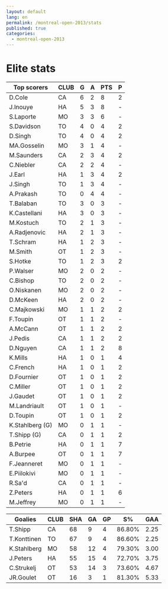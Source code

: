 ```yaml
---
layout: default
lang: en
permalink: /montreal-open-2013/stats
published: true
categories:
  - montreal-open-2013
---
```


# Elite stats

| **Top scorers**      | **CLUB**  | **G**  | **A**  | **PTS**  | **P** |
|----------------------|-----------|--------|--------|----------|-------|
| D.Cole               | CA        | 6      | 2      | 8        | 2     |
| J.Inouye             | HA        | 5      | 3      | 8        | -     |
| S.Laporte            | MO        | 3      | 3      | 6        | -     |
| S.Davidson           | TO        | 4      | 0      | 4        | 2     |
| D.Singh              | TO        | 4      | 0      | 4        | 2     |
| MA.Gosselin          | MO        | 3      | 1      | 4        | -     |
| M.Saunders           | CA        | 2      | 3      | 4        | 2     |
| C.Niebler            | CA        | 2      | 2      | 4        | -     |
| J.Earl               | HA        | 1      | 3      | 4        | 2     |
| J.Singh              | TO        | 1      | 3      | 4        | -     |
| A.Prakash            | TO        | 0      | 4      | 4        | -     |
| T.Balaban            | TO        | 3      | 0      | 3        | -     |
| K.Castellani         | HA        | 3      | 0      | 3        | -     |
| M.Kostuch            | TO        | 2      | 1      | 3        | -     |
| A.Radjenovic         | HA        | 2      | 1      | 3        | -     |
| T.Schram             | HA        | 1      | 2      | 3        | -     |
| M.Smith              | OT        | 1      | 2      | 3        | -     |
| S.Hotke              | TO        | 1      | 2      | 3        | 2     |
| P.Walser             | MO        | 2      | 0      | 2        | -     |
| C.Bishop             | TO        | 2      | 0      | 2        | -     |
| O.Niskanen           | MO        | 2      | 0      | 2        | -     |
| D.McKeen             | HA        | 2      | 0      | 2        | -     |
| C.Majkowski          | MO        | 1      | 1      | 2        | 2     |
| F.Toupin             | OT        | 1      | 1      | 2        | -     |
| A.McCann             | OT        | 1      | 1      | 2        | 2     |
| J.Pedis              | CA        | 1      | 1      | 2        | 2     |
| D.Nguyen             | CA        | 1      | 1      | 2        | 8     |
| K.Mills              | HA        | 1      | 0      | 1        | 4     |
| C.French             | HA        | 1      | 0      | 1        | 2     |
| D.Fournier           | OT        | 1      | 0      | 1        | 2     |
| C.Miller             | OT        | 1      | 0      | 1        | 2     |
| J.Gaudet             | OT        | 1      | 0      | 1        | 2     |
| M.Landriault         | OT        | 1      | 0      | 1        | -     |
| D.Toupin             | OT        | 1      | 0      | 1        | 2     |
| K.Stahlberg (G)      | MO        | 0      | 1      | 1        | -     |
| T.Shipp (G)          | CA        | 0      | 1      | 1        | 2     |
| B.Petrie             | HA        | 0      | 1      | 1        | 7     |
| A.Burpee             | OT        | 0      | 1      | 1        | 7     |
| F.Jeanneret          | MO        | 0      | 1      | 1        | -     |
| E.Piilokivi          | MO        | 0      | 1      | 1        | -     |
| R.Sa'd               | CA        | 0      | 1      | 1        | -     |
| Z.Peters             | HA        | 0      | 1      | 1        | 6     |
| M.Jeffrey            | MO        | 0      | 1      | 1        | -     |

| **Goalies**          | **CLUB**  | **SHA**  | **GA**  | **GP**  | **S%**      | **GAA**  |
|----------------------|-----------|----------|---------|---------|-------------|----------|
| T.Shipp              | CA        | 68       | 9       | 4       | 86.80%      | 2.25     |
| T.Konttinen          | TO        | 67       | 9       | 4       | 86.60%      | 2.25     |
| K.Stahlberg          | MO        | 58       | 12      | 4       | 79.30%      | 3.00     |
| J.Peters             | HA        | 55       | 15      | 4       | 72.70%      | 3.75     |
| C.Strukelj           | OT        | 53       | 14      | 3       | 73.60%      | 4.67     |
| JR.Goulet            | OT        | 16       | 3       | 1       | 81.30%      | 5.33     |
